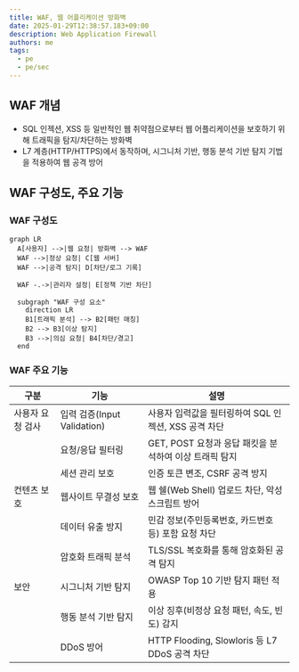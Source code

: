 ```yaml
---
title: WAF, 웹 어플리케이션 방화벽
date: 2025-01-29T12:38:57.183+09:00
description: Web Application Firewall
authors: me
tags:
  - pe
  - pe/sec
---
```


## WAF 개념

- SQL 인젝션, XSS 등 일반적인 웹 취약점으로부터 웹 어플리케이션을 보호하기 위해 트래픽을 탐지/차단하는 방화벽
- L7 계층(HTTP/HTTPS)에서 동작하며, 시그니처 기반, 행동 분석 기반 탐지 기법을 적용하여 웹 공격 방어

## WAF 구성도, 주요 기능

### WAF 구성도

```mermaid
graph LR
  A[사용자] -->|웹 요청| 방화벽 --> WAF
  WAF -->|정상 요청| C[웹 서버]
  WAF -->|공격 탐지| D[차단/로그 기록]

  WAF -.->|관리자 설정| E[정책 기반 차단]

  subgraph "WAF 구성 요소"
    direction LR
    B1[트래픽 분석] --> B2[패턴 매칭]
    B2 --> B3[이상 탐지]
    B3 -->|의심 요청| B4[차단/경고]
  end
```

### WAF 주요 기능

| 구분 | 기능 | 설명 |
| --- | --- | --- |
| 사용자 요청 검사 | 입력 검증(Input Validation) | 사용자 입력값을 필터링하여 SQL 인젝션, XSS 공격 차단 |
| | 요청/응답 필터링 | GET, POST 요청과 응답 패킷을 분석하여 이상 트래픽 탐지 |
| | 세션 관리 보호 | 인증 토큰 변조, CSRF 공격 방지 |
| 컨텐츠 보호 | 웹사이트 무결성 보호 | 웹 쉘(Web Shell) 업로드 차단, 악성 스크립트 방어 |
| | 데이터 유출 방지 | 민감 정보(주민등록번호, 카드번호 등) 포함 요청 차단 |
| | 암호화 트래픽 분석 | TLS/SSL 복호화를 통해 암호화된 공격 탐지 |
| 보안 | 시그니처 기반 탐지 | OWASP Top 10 기반 탐지 패턴 적용 |
| | 행동 분석 기반 탐지 | 이상 징후(비정상 요청 패턴, 속도, 빈도) 감지 |
| | DDoS 방어 | HTTP Flooding, Slowloris 등 L7 DDoS 공격 차단 |
